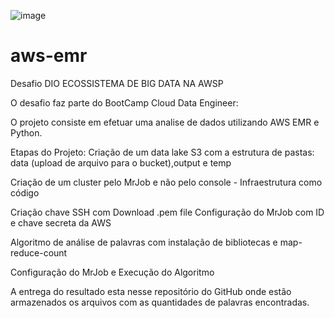 ![image](https://user-images.githubusercontent.com/68438464/141470129-2ecba18f-7eba-42e9-9277-844daf14ab90.png)

# aws-emr 

Desafio DIO ECOSSISTEMA DE BIG DATA NA AWSP

O desafio faz parte do BootCamp Cloud Data Engineer:

O projeto consiste em efetuar uma analise de dados utilizando AWS EMR e Python.

Etapas do Projeto: 
Criação de um data lake S3 com a estrutura de pastas: data (upload de arquivo para o bucket),output e temp

Criação de um cluster pelo MrJob e não pelo console - Infraestrutura como código

Criação chave SSH com Download .pem file
Configuração do MrJob com ID e chave secreta da AWS

Algoritmo de análise de palavras com instalação de bibliotecas e map-reduce-count

Configuração do MrJob e Execução do Algoritmo

A entrega do resultado esta nesse repositório do GitHub onde estão armazenados os arquivos com as quantidades de palavras encontradas.
